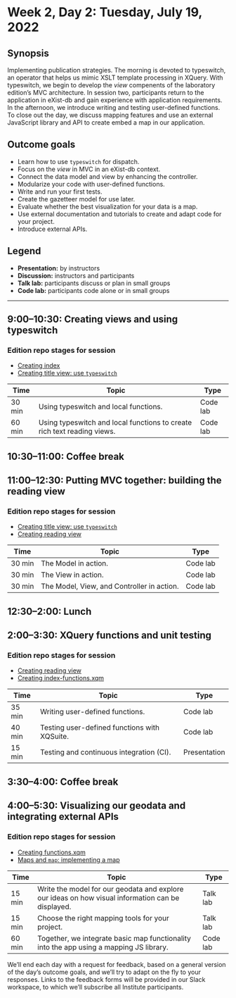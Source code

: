 # Week 2, Day 2: Tuesday, July 19, 2022
## Synopsis

Implementing publication strategies. The morning is devoted to typeswitch, an
                operator that helps us mimic XSLT template processing in XQuery. With typeswitch, we
                begin to develop the *view* compenents of the laboratory edition’s MVC architecture.
                In session two, participants return to the application in eXist-db and gain
                experience with application requirements. In the afternoon, we introduce writing and
                testing user-defined functions. To close out the day, we discuss mapping features
                and use an external JavaScript library and API to create embed a map in our
                application.

## Outcome goals
* Learn how to use `typeswitch` for dispatch.
* Focus on the *view* in MVC in an eXist-db context.
* Connect the data model and view by enhancing the controller.
* Modularize your code with user-defined functions.
* Write and run your first tests.
* Create the gazetteer model for use later.
* Evaluate whether the best visualization for your data is a map.
* Use external documentation and tutorials to create and adapt code for your project.
* Introduce external APIs.

## Legend

* **Presentation:** by instructors
* **Discussion:** instructors and participants
* **Talk lab:** participants discuss or plan in small groups
* **Code lab:** participants code alone or in small groups

* * *
## 9:00–10:30: Creating views and using typeswitch

### Edition repo stages for session

* [Creating index](https://github.com/Pittsburgh-NEH-Institute/placeholder)
* [Creating title view: use `typeswitch`](https://github.com/Pittsburgh-NEH-Institute/placeholder)

Time | Topic | Type
---- | ---- | ---- 
30 min | Using typeswitch and local functions. | Code lab
60 min | Using typeswitch and local functions to create rich text reading views. | Code lab

## 10:30–11:00: Coffee break

## 11:00–12:30: Putting MVC together: building the reading view

### Edition repo stages for session

* [Creating title view: use `typeswitch`](https://github.com/Pittsburgh-NEH-Institute/placeholder)
* [Creating reading view](https://github.com/Pittsburgh-NEH-Institute/placeholder)

Time | Topic | Type
---- | ---- | ---- 
30 min | The Model in action. | Code lab
30 min | The View in action. | Code lab
30 min | The Model, View, and Controller in action. | Code lab

## 12:30–2:00: Lunch

## 2:00–3:30: XQuery functions and unit testing

### Edition repo stages for session

* [Creating reading view](https://github.com/Pittsburgh-NEH-Institute/placeholder)
* [Creating index-functions.xqm](https://github.com/Pittsburgh-NEH-Institute/placeholder)

Time | Topic | Type
---- | ---- | ---- 
35 min | Writing user-defined functions. | Code lab
40 min | Testing user-defined functions with XQSuite. | Code lab
15 min | Testing and continuous integration (CI). | Presentation

## 3:30–4:00: Coffee break

## 4:00–5:30: Visualizing our geodata and integrating external APIs

### Edition repo stages for session

* [Creating functions.xqm](https://github.com/Pittsburgh-NEH-Institute/placeholder)
* [Maps and `map`: implementing a map](https://github.com/Pittsburgh-NEH-Institute/placeholder)

Time | Topic | Type
---- | ---- | ---- 
15 min | Write the model for our geodata and explore our ideas on how visual information can be displayed. | Talk lab
15 min | Choose the right mapping tools for your project. | Talk lab
60 min | Together, we integrate basic map functionality into the app using a mapping JS library. | Code lab

We’ll end each day with a request for feedback, based on a general version of the day’s outcome goals, and we’ll try to adapt on the fly to your responses. Links to the feedback forms will be provided in our Slack workspace, to which we’ll subscribe all Institute participants.